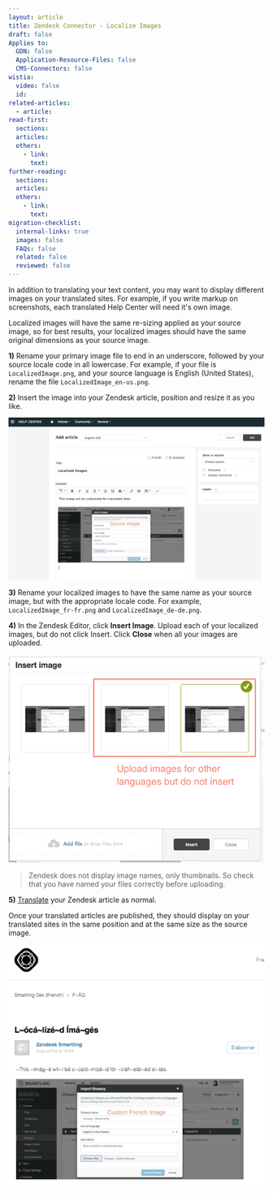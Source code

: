 ```yaml
---
layout: article
title: Zendesk Connector - Localize Images
draft: false
Applies to:
  GDN: false
  Application-Resource-Files: false
  CMS-Connectors: false
wistia:
  video: false
  id:
related-articles:
  - article:
read-first:
  sections:
  articles:
  others:
    - link:
      text:
further-reading:
  sections:
  articles:
  others:
    - link:
      text:
migration-checklist:
  internal-links: true
  images: false
  FAQs: false
  related: false
  reviewed: false
---
```



In addition to translating your text content, you may want to display different images on your translated sites. For example, if you write markup on screenshots, each translated Help Center will need it's own image.

<div class="info">
Localized images will have the same re-sizing applied as your source image, so for best results, your localized images should have the same original dimensions as your source image.
</div>

**1)** Rename your primary image file to end in an underscore, followed by your source locale code in all lowercase. For example, if your file is `LocalizedImage.png`, and your source language is English (United States), rename the file `LocalizedImage_en-us.png`.

**2)** Insert the image into your Zendesk article, position and resize it as you like.

![](/uploads/versions/smartling-dev-2---x----1168-741x---.png)

**3)** Rename your localized images to have the same name as your source image, but with the appropriate locale code. For example, `LocalizedImage_fr-fr.png` and `LocalizedImage_de-de.png`.

**4)** In the Zendesk Editor, click **Insert Image**. Upload each of your localized images, but do not click Insert. Click **Close** when all your images are uploaded.

![](/uploads/versions/smartling-dev-3---x----657-534x---.png)

> Zendesk does not display image names, only thumbnails. So check that you have named your files correctly before uploading.

**5)** [Translate](/knowledge-base/articles/zendesk-connector-translate-content/) your Zendesk article as normal.

Once your translated articles are published, they should display on your translated sites in the same position and at the same size as the source image.

![](/uploads/versions/l-oca-lize-d-ima-ges--smartling-dev--french----x----648-623x---.png)